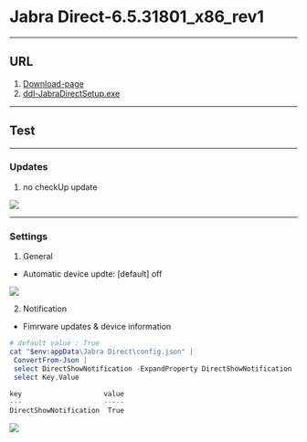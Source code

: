 # Jabra Direct-6.5.31801_x86_rev1

---

## URL
1. [Download-page](https://www.jabra.ca/software-and-services/jabra-direct)
2. [ddl-JabraDirectSetup.exe](https://jabraxpressonlineprdstor.blob.core.windows.net/jdo/JabraDirectSetup.exe)

---

## Test

---

### Updates
1. no checkUp update

[<img src="https://i.imgur.com/7h03I4x.png">](https://i.imgur.com/7h03I4x.png)

---

### Settings
1. General
  * Automatic device updte: [default] off
  
[<img src="https://i.imgur.com/VyWXp8X.png">](https://i.imgur.com/VyWXp8X.png)

2. Notification
 * Fimrware updates & device information
 
````ps1
# default value : True
cat "$env:appData\Jabra Direct\config.json" |
 ConvertFrom-Json |
 select DirectShowNotification -ExpandProperty DirectShowNotification | 
 select Key,Value

key                    value
---                    -----
DirectShowNotification  True
````

[<img src="https://i.imgur.com/ehMmEef.png">](https://i.imgur.com/ehMmEef.png)
